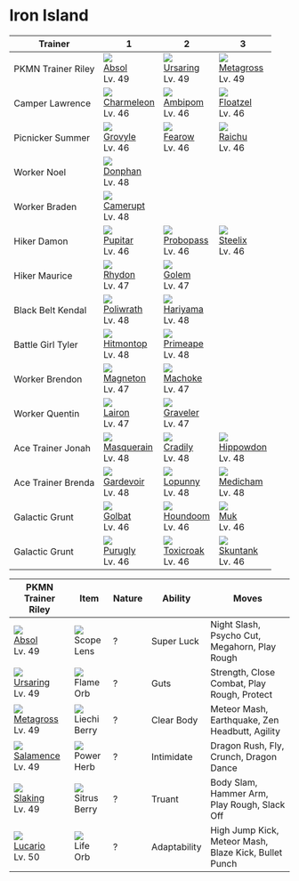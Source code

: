 # Iron Island

Trainer            | 1                                    | 2                                    | 3                                    
---                | ---                                  | ---                                  | ---                                  
PKMN Trainer Riley | ![][359]<br> [Absol]<br> Lv. 49      | ![][217]<br> [Ursaring]<br> Lv. 49   | ![][376]<br> [Metagross]<br> Lv. 49  | ![][373]<br> [Salamence]<br> Lv. 49  | ![][289]<br> [Slaking]<br> Lv. 49    | ![][448]<br> [Lucario]<br> Lv. 50    
Camper Lawrence    | ![][005]<br> [Charmeleon]<br> Lv. 46 | ![][424]<br> [Ambipom]<br> Lv. 46    | ![][419]<br> [Floatzel]<br> Lv. 46   
Picnicker Summer   | ![][253]<br> [Grovyle]<br> Lv. 46    | ![][022]<br> [Fearow]<br> Lv. 46     | ![][026]<br> [Raichu]<br> Lv. 46     
Worker Noel        | ![][232]<br> [Donphan]<br> Lv. 48    
Worker Braden      | ![][323]<br> [Camerupt]<br> Lv. 48   
Hiker Damon        | ![][247]<br> [Pupitar]<br> Lv. 46    | ![][476]<br> [Probopass]<br> Lv. 46  | ![][208]<br> [Steelix]<br> Lv. 46    
Hiker Maurice      | ![][112]<br> [Rhydon]<br> Lv. 47     | ![][076]<br> [Golem]<br> Lv. 47      
Black Belt Kendal  | ![][062]<br> [Poliwrath]<br> Lv. 48  | ![][297]<br> [Hariyama]<br> Lv. 48   
Battle Girl Tyler  | ![][237]<br> [Hitmontop]<br> Lv. 48  | ![][057]<br> [Primeape]<br> Lv. 48   
Worker Brendon     | ![][082]<br> [Magneton]<br> Lv. 47   | ![][067]<br> [Machoke]<br> Lv. 47    
Worker Quentin     | ![][305]<br> [Lairon]<br> Lv. 47     | ![][075]<br> [Graveler]<br> Lv. 47   
Ace Trainer Jonah  | ![][284]<br> [Masquerain]<br> Lv. 48 | ![][346]<br> [Cradily]<br> Lv. 48    | ![][450]<br> [Hippowdon]<br> Lv. 48  
Ace Trainer Brenda | ![][282]<br> [Gardevoir]<br> Lv. 48  | ![][428]<br> [Lopunny]<br> Lv. 48    | ![][308]<br> [Medicham]<br> Lv. 48   
Galactic Grunt     | ![][042]<br> [Golbat]<br> Lv. 46     | ![][229]<br> [Houndoom]<br> Lv. 46   | ![][089]<br> [Muk]<br> Lv. 46        
Galactic Grunt     | ![][432]<br> [Purugly]<br> Lv. 46    | ![][454]<br> [Toxicroak]<br> Lv. 46  | ![][435]<br> [Skuntank]<br> Lv. 46   

PKMN Trainer Riley                  | Item                               | Nature | Ability      | Moves                                                
---                                 | ---                                | --- | ---          | ---                                                  
![][359]<br> [Absol]<br> Lv. 49     | ![][scope-lens]<br> Scope Lens     | ? | Super Luck   | Night Slash, Psycho Cut, Megahorn, Play Rough        
![][217]<br> [Ursaring]<br> Lv. 49  | ![][flame-orb]<br> Flame Orb       | ? | Guts         | Strength, Close Combat, Play Rough, Protect          
![][376]<br> [Metagross]<br> Lv. 49 | ![][liechi-berry]<br> Liechi Berry | ? | Clear Body   | Meteor Mash, Earthquake, Zen Headbutt, Agility       
![][373]<br> [Salamence]<br> Lv. 49 | ![][power-herb]<br> Power Herb     | ? | Intimidate   | Dragon Rush, Fly, Crunch, Dragon Dance               
![][289]<br> [Slaking]<br> Lv. 49   | ![][sitrus-berry]<br> Sitrus Berry | ? | Truant       | Body Slam, Hammer Arm, Play Rough, Slack Off         
![][448]<br> [Lucario]<br> Lv. 50   | ![][life-orb]<br> Life Orb         | ? | Adaptability | High Jump Kick, Meteor Mash, Blaze Kick, Bullet Punch


[Charmeleon]: /pokemon_changes/005/
[Fearow]: /pokemon_changes/022/
[Raichu]: /pokemon_changes/026/
[Golbat]: /pokemon_changes/042/
[Primeape]: /pokemon_changes/057/
[Poliwrath]: /pokemon_changes/062/
[Machoke]: /pokemon_changes/067/
[Graveler]: /pokemon_changes/075/
[Golem]: /pokemon_changes/076/
[Magneton]: /pokemon_changes/082/
[Muk]: /pokemon_changes/089/
[Rhydon]: /pokemon_changes/112/
[Steelix]: /pokemon_changes/208/
[Ursaring]: /pokemon_changes/217/
[Houndoom]: /pokemon_changes/229/
[Donphan]: /pokemon_changes/232/
[Hitmontop]: /pokemon_changes/237/
[Pupitar]: /pokemon_changes/247/
[Grovyle]: /pokemon_changes/253/
[Gardevoir]: /pokemon_changes/282/
[Masquerain]: /pokemon_changes/284/
[Slaking]: /pokemon_changes/289/
[Hariyama]: /pokemon_changes/297/
[Lairon]: /pokemon_changes/305/
[Medicham]: /pokemon_changes/308/
[Camerupt]: /pokemon_changes/323/
[Cradily]: /pokemon_changes/346/
[Absol]: /pokemon_changes/359/
[Salamence]: /pokemon_changes/373/
[Metagross]: /pokemon_changes/376/
[Floatzel]: /pokemon_changes/419/
[Ambipom]: /pokemon_changes/424/
[Lopunny]: /pokemon_changes/428/
[Purugly]: /pokemon_changes/432/
[Skuntank]: /pokemon_changes/435/
[Lucario]: /pokemon_changes/448/
[Hippowdon]: /pokemon_changes/450/
[Toxicroak]: /pokemon_changes/454/
[Probopass]: /pokemon_changes/476/
[flame-orb]: /img/items/flame-orb.png
[liechi-berry]: /img/items/liechi-berry.png
[life-orb]: /img/items/life-orb.png
[power-herb]: /img/items/power-herb.png
[scope-lens]: /img/items/scope-lens.png
[sitrus-berry]: /img/items/sitrus-berry.png
[005]: /img/pokemon/005.png
[022]: /img/pokemon/022.png
[026]: /img/pokemon/026.png
[042]: /img/pokemon/042.png
[057]: /img/pokemon/057.png
[062]: /img/pokemon/062.png
[067]: /img/pokemon/067.png
[075]: /img/pokemon/075.png
[076]: /img/pokemon/076.png
[082]: /img/pokemon/082.png
[089]: /img/pokemon/089.png
[112]: /img/pokemon/112.png
[208]: /img/pokemon/208.png
[217]: /img/pokemon/217.png
[229]: /img/pokemon/229.png
[232]: /img/pokemon/232.png
[237]: /img/pokemon/237.png
[247]: /img/pokemon/247.png
[253]: /img/pokemon/253.png
[282]: /img/pokemon/282.png
[284]: /img/pokemon/284.png
[289]: /img/pokemon/289.png
[297]: /img/pokemon/297.png
[305]: /img/pokemon/305.png
[308]: /img/pokemon/308.png
[323]: /img/pokemon/323.png
[346]: /img/pokemon/346.png
[359]: /img/pokemon/359.png
[373]: /img/pokemon/373.png
[376]: /img/pokemon/376.png
[419]: /img/pokemon/419.png
[424]: /img/pokemon/424.png
[428]: /img/pokemon/428.png
[432]: /img/pokemon/432.png
[435]: /img/pokemon/435.png
[448]: /img/pokemon/448.png
[450]: /img/pokemon/450.png
[454]: /img/pokemon/454.png
[476]: /img/pokemon/476.png
